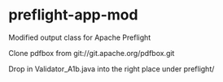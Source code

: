 preflight-app-mod
=================

Modified output class for Apache Preflight

Clone pdfbox from git://git.apache.org/pdfbox.git

Drop in Validator_A1b.java into the right place under preflight/
